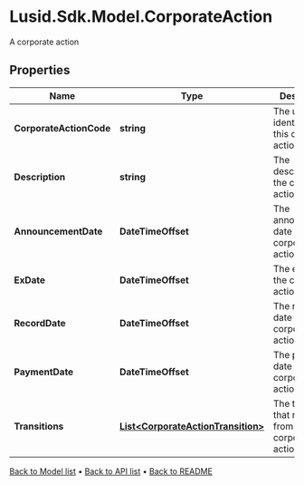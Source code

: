 # Lusid.Sdk.Model.CorporateAction
A corporate action

## Properties

Name | Type | Description | Notes
------------ | ------------- | ------------- | -------------
**CorporateActionCode** | **string** | The unique identifier of this corporate action | 
**Description** | **string** | The description of the corporate action. | [optional] 
**AnnouncementDate** | **DateTimeOffset** | The announcement date of the corporate action | [optional] 
**ExDate** | **DateTimeOffset** | The ex date of the corporate action | [optional] 
**RecordDate** | **DateTimeOffset** | The record date of the corporate action | [optional] 
**PaymentDate** | **DateTimeOffset** | The payment date of the corporate action | [optional] 
**Transitions** | [**List&lt;CorporateActionTransition&gt;**](CorporateActionTransition.md) | The transitions that result from this corporate action | [optional] 

[Back to Model list](../README.md#documentation-for-models) &#8226; [Back to API list](../README.md#documentation-for-api-endpoints) &#8226; [Back to README](../README.md)

